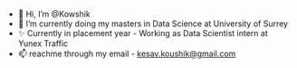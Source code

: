 - 👋 Hi, I’m @Kowshik
- 🌱 I’m currently doing my masters in Data Science at University of Surrey 
- ✨ Currently in placement year - Working as Data Scientist intern at Yunex Traffic 
- 📫 reachme through my email - kesav.koushik@gmail.com

<!---
Kowshik46/Kowshik46 is a ✨ special ✨ repository because its `README.md` (this file) appears on your GitHub profile.
You can click the Preview link to take a look at your changes.
--->
